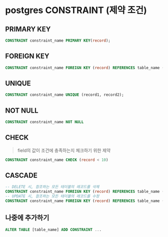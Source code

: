 # postgres CONSTRAINT (제약 조건)

## PRIMARY KEY

```sql
CONSTRAINT constraint_name PRIMARY KEY(record);
```

## FOREIGN KEY

```sql
CONSTRAINT constraint_name FOREIGN KEY (record) REFERENCES table_name (record);
```

## UNIQUE

```sql
CONSTRAINT constraint_name UNIQUE (record1, record2);
```

## NOT NULL

```sql
CONSTRAINT constraint_name NOT NULL
```

## CHECK

> field의 값이 조건에 충족하는지 체크하기 위한 제약

```sql
CONSTRAINT constraint_name CHECK (record < 10)
```

## CASCADE

```sql
-- DELETE 시, 참조하는 모든 테이블의 레코드를 삭제
CONSTRAINT constraint_name FOREIGN KEY (record) REFERENCES table_name (record) ON DELETE CASCADE;
-- UPDATE 시, 참조하는 모든 테이블의 레코드를 수정
CONSTRAINT constraint_name FOREIGN KEY (record) REFERENCES table_name (record) ON UPDATE CASCADE;
```

## 나중에 추가하기

```sql
ALTER TABLE [table_name] ADD CONSTRAINT ...
```
